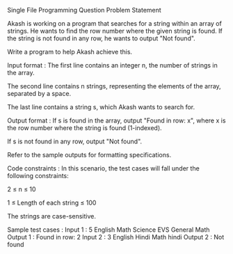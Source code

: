 Single File Programming Question
Problem Statement



Akash is working on a program that searches for a string within an array of strings. He wants to find the row number where the given string is found. If the string is not found in any row, he wants to output "Not found".



Write a program to help Akash achieve this.

Input format :
The first line contains an integer n, the number of strings in the array.

The second line contains n strings, representing the elements of the array, separated by a space.

The last line contains a string s, which Akash wants to search for.

Output format :
If s is found in the array, output "Found in row: x", where x is the row number where the string is found (1-indexed).

If s is not found in any row, output "Not found".



Refer to the sample outputs for formatting specifications.

Code constraints :
In this scenario, the test cases will fall under the following constraints:

2 ≤ n ≤ 10

1 ≤ Length of each string ≤ 100

The strings are case-sensitive.

Sample test cases :
Input 1 :
5
English Math Science EVS General
Math
Output 1 :
Found in row: 2
Input 2 :
3
English Hindi Math
hindi
Output 2 :
Not found